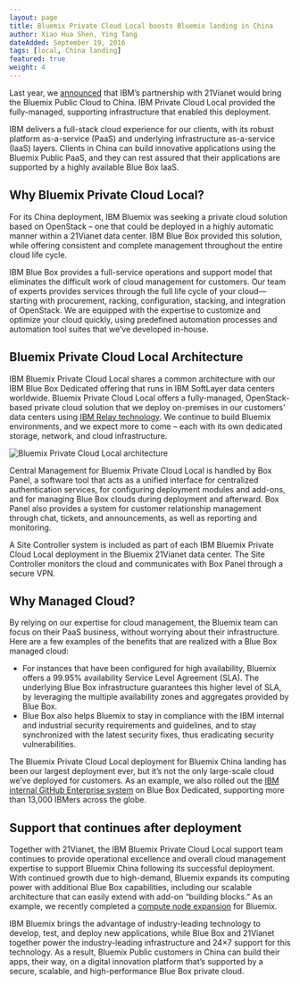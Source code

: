 ```yaml
---
layout: page
title: Bluemix Private Cloud Local boosts Bluemix landing in China
author: Xiao Hua Shen, Ying Tang
dateAdded: September 19, 2016
tags: [local, China landing]
featured: true
weight: 4
---
```


Last year, we [announced](https://www.ibm.com/blogs/bluemix/2015/10/14/bluemix-in-china-with-21vianet/) that IBM’s partnership with 21Vianet would bring the Bluemix Public Cloud to China. IBM Private Cloud Local provided the fully-managed, supporting infrastructure that enabled this deployment.

IBM delivers a full-stack cloud experience for our clients, with its robust platform as-a-service (PaaS) and underlying infrastructure as-a-service (IaaS) layers. Clients in China can build innovative applications using the Bluemix Public PaaS, and they can rest assured that their applications are supported by a highly available Blue Box IaaS.

## Why Bluemix Private Cloud Local?

For its China deployment, IBM Bluemix was seeking a private cloud solution based on OpenStack – one that could be deployed in a highly automatic manner within a 21Vianet data center. IBM Blue Box provided this solution, while offering consistent and complete management throughout the entire cloud life cycle.

IBM Blue Box provides a full-service operations and support model that eliminates the difficult work of cloud management for customers. Our team of experts provides services through the full life cycle of your cloud—starting with procurement, racking, configuration, stacking, and integration of OpenStack. We are equipped with the expertise to customize and optimize your cloud quickly, using predefined automation processes and automation tool suites that we’ve developed in-house.

## Bluemix Private Cloud Local Architecture

IBM Bluemix Private Cloud Local shares a common architecture with our IBM Blue Box Dedicated offering that runs in IBM SoftLayer data centers worldwide. Bluemix Private Cloud Local offers a fully-managed, OpenStack-based private cloud solution that we deploy on-premises in our customers’ data centers using [IBM Relay technology](https://www.blueboxcloud.com/insight/blog-article/bluemix-on-blue-box-powered-by-relay). We continue to build Bluemix environments, and we expect more to come – each with its own dedicated storage, network, and cloud infrastructure.

![Bluemix Private Cloud Local architecture](https://www.ibm.com/blogs/bluemix/wp-content/uploads/2016/09/BlueBox_Local-300x257.png)

Central Management for Bluemix Private Cloud Local is handled by Box Panel, a software tool that acts as a unified interface for centralized authentication services, for configuring deployment modules and add-ons, and for managing Blue Box clouds during deployment and afterward. Box Panel also provides a system for customer relationship management through chat, tickets, and announcements, as well as reporting and monitoring.

A Site Controller system is included as part of each IBM Bluemix Private Cloud Local deployment in the Bluemix 21Vianet data center. The Site Controller monitors the cloud and communicates with Box Panel through a secure VPN.

## Why Managed Cloud?

By relying on our expertise for cloud management, the Bluemix team can focus on their PaaS business, without worrying about their infrastructure. Here are a few examples of the benefits that are realized with a Blue Box managed cloud:

* For instances that have been configured for high availability, Bluemix offers a 99.95% availability Service Level Agreement (SLA). The underlying Blue Box infrastructure guarantees this higher level of SLA, by leveraging the multiple availability zones and aggregates provided by Blue Box.
* Blue Box also helps Bluemix to stay in compliance with the IBM internal and industrial security requirements and guidelines, and to stay synchronized with the latest security fixes, thus eradicating security vulnerabilities.

The Bluemix Private Cloud Local deployment for Bluemix China landing has been our largest deployment ever, but it’s not the only large-scale cloud we’ve deployed for customers. As an example, we also rolled out the [IBM internal GitHub Enterprise system](https://www.ibm.com/blogs/bluemix/2016/08/12/ibm-internal-github-enterprise-system-running-blue-box/) on Blue Box Dedicated, supporting more than 13,000 IBMers across the globe.

## Support that continues after deployment

Together with 21Vianet, the IBM Bluemix Private Cloud Local support team continues to provide operational excellence and overall cloud management expertise to support Bluemix China following its successful deployment. With continued growth due to high-demand, Bluemix expands its computing power with additional Blue Box capabilities, including our scalable architecture that can easily extend with add-on “building blocks.” As an example, we recently completed a [compute node expansion](https://www.ibm.com/blogs/bluemix/2016/08/expand-computing-power-ibm-blue-box-local-cloud/) for Bluemix.

IBM Bluemix brings the advantage of industry-leading technology to develop, test, and deploy new applications, while Blue Box and 21Vianet together power the industry-leading infrastructure and 24×7 support for this technology. As a result, Bluemix Public customers in China can build their apps, their way, on a digital innovation platform that’s supported by a secure, scalable, and high-performance Blue Box private cloud.